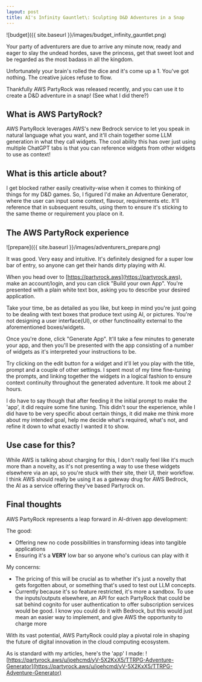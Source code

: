 ```yaml
---
layout: post
title: AI's Infinity Gauntlet\: Sculpting D&D Adventures in a Snap
---
```


![budget]({{ site.baseurl }}/images/budget_infinity_gauntlet.png)

Your party of adventurers are due to arrive any minute now, ready and eager to slay the undead hordes, save the princess, get that sweet loot and be regarded as the most badass in all the kingdom.

Unfortunately your brain's rolled the dice and it's come up a 1.  You've got nothing.  The creative juices refuse to flow.

Thankfully AWS PartyRock was released recently, and you can use it to create a D&D adventure in a snap!  (See what I did there?)

## What is AWS PartyRock?

AWS PartyRock leverages AWS's new Bedrock service to let you speak in natural language what you want, and it'll chain together some LLM generation in what they call widgets.  The cool ability this has over just using multiple ChatGPT tabs is that you can reference widgets from other widgets to use as context!

## What is this article about?

I get blocked rather easily creativity-wise when it comes to thinking of things for my D&D games.  So, I figured I'd make an Adventure Generator, where the user can input some context, flavour, requirements etc.  It'll reference that in subsequent results, using them to ensure it's sticking to the same theme or requirement you place on it.

## The AWS PartyRock experience

![prepare]({{ site.baseurl }}/images/adventurers_prepare.png)

It was good.  Very easy and intuitive.  It's definitely designed for a super low bar of entry, so anyone can get their hands dirty playing with AI.

When you head over to [https://partyrock.aws](https://partyrock.aws), make an account/login, and you can click "Build your own App".  You're presented with a plain white text box, asking you to describe your desired application.  

Take your time, be as detailed as you like, but keep in mind you're just going to be dealing with text boxes that produce text using AI, or pictures.  You're not designing a user interface(UI), or other functinoality external to the aforementioned boxes/widgets.

Once you're done, click "Generate App".  It'll take a few minutes to generate your app, and then you'll be presented with the app consisting of a number of widgets as it's interpreted your instructions to be.

Try clicking on the edit button for a widget and it'll let you play with the title, prompt and a couple of other settings.  I spent most of my time fine-tuning the prompts, and linking together the widgets in a logical fashion to ensure context continuity throughout the generated adventure.  It took me about 2 hours.

I do have to say though that after feeding it the initial prompt to make the 'app', it did require some fine tuning.  This didn't sour the experience, while I did have to be very specific about certain things, it did make me think more about my intended goal, help me decide what's required, what's not, and refine it down to what exactly I wanted it to show.

## Use case for this?

While AWS is talking about charging for this, I don't really feel like it's much more than a novelty, as it's not presenting a way to use these widgets elsewhere via an api, so you're stuck with their site, their UI, their workflow.  I think AWS should really be using it as a gateway drug for AWS Bedrock, the AI as a service offering they've based Partyrock on.

## Final thoughts

AWS PartyRock represents a leap forward in AI-driven app development:

The good:

- Offering new no code possibilities in transforming ideas into tangible applications
- Ensuring it's a **VERY** low bar so anyone who's curious can play with it

My concerns:

- The pricing of this will be crucial as to whether it's just a novelty that gets forgotten about, or something that's used to test out LLM concepts.
- Currently because it's so feature restricted, it's more a sandbox.  To use the inputs/outputs elsewhere, an API for each PartyRock that could be sat behind cognito for user authentication to offer subscription services would be good. I know you could do it with Bedrock, but this would just mean an easier way to implement, and give AWS the opportunity to charge more

With its vast potential, AWS PartyRock could play a pivotal role in shaping the future of digital innovation in the cloud computing ecosystem.

As is standard with my articles, here's the 'app' I made: ![https://partyrock.aws/u/joehcmd/yV-5X2KxX5/TTRPG-Adventure-Generator](https://partyrock.aws/u/joehcmd/yV-5X2KxX5/TTRPG-Adventure-Generator)
